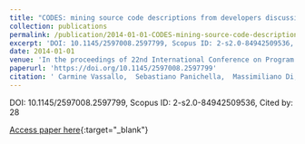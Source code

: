 ```yaml
---
title: "CODES: mining source code descriptions from developers discussions"
collection: publications
permalink: /publication/2014-01-01-CODES-mining-source-code-descriptions-from-developers-discussions
excerpt: 'DOI: 10.1145/2597008.2597799, Scopus ID: 2-s2.0-84942509536, Cited by: 28'
date: 2014-01-01
venue: 'In the proceedings of 22nd International Conference on Program Comprehension, ICPC 2014, Hyderabad, India, June 2-3, 2014'
paperurl: 'https://doi.org/10.1145/2597008.2597799'
citation: ' Carmine Vassallo,  Sebastiano Panichella,  Massimiliano Di,  Gerardo Canfora, &quot;CODES: mining source code descriptions from developers discussions.&quot; In the proceedings of 22nd International Conference on Program Comprehension, ICPC 2014, Hyderabad, India, June 2-3, 2014, 2014.'
---
```

DOI: 10.1145/2597008.2597799, Scopus ID: 2-s2.0-84942509536, Cited by: 28

[Access paper here](https://doi.org/10.1145/2597008.2597799){:target="_blank"}
